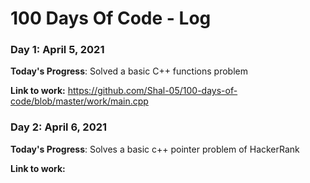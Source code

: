 # 100 Days Of Code - Log

### Day 1: April 5, 2021 

**Today's Progress**: Solved a basic C++ functions problem 

**Link to work:** https://github.com/Shal-05/100-days-of-code/blob/master/work/main.cpp


### Day 2: April 6, 2021

**Today's Progress**: Solves a basic c++ pointer problem of HackerRank 

**Link to work:**
